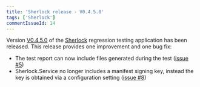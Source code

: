 ```yaml
---
title: 'Sherlock release - V0.4.5.0'
tags: ['Sherlock']
commentIssueId: 14
---
```


Version [V0.4.5.0](https://github.com/pvandervelde/Sherlock/releases/tag/v0.4.5.0) of the [Sherlock](/projects/sherlock.html) regression testing application has been released. This release provides one improvement and one bug fix:

* The test report can now include files generated during the test ([issue #5](https://github.com/pvandervelde/Sherlock/issues/5))
* Sherlock.Service no longer includes a manifest signing key, instead the key is obtained via a configuration setting ([issue #8](https://github.com/pvandervelde/Sherlock/issues/8))